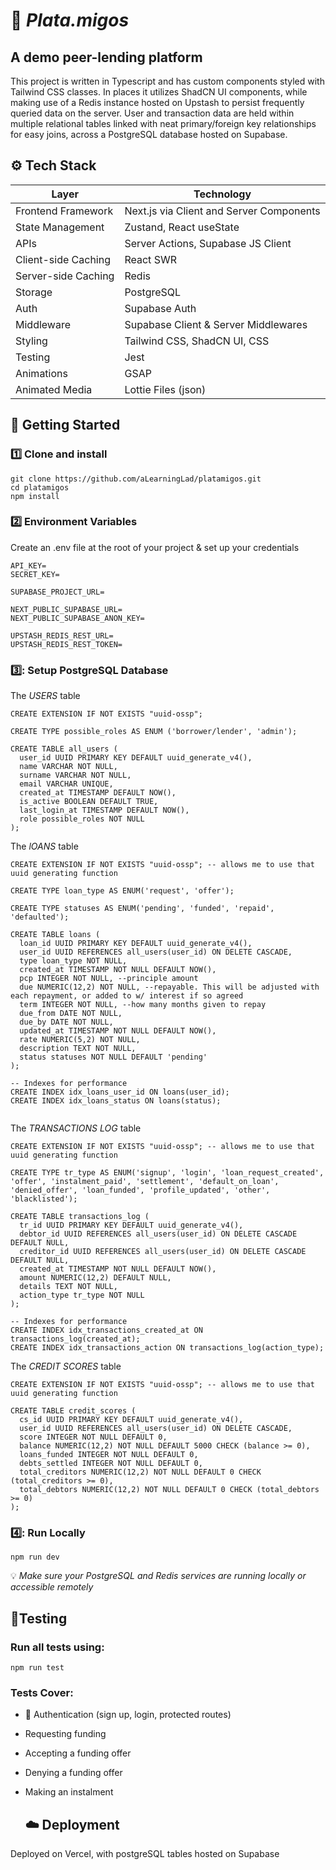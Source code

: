 # 💸 *Plata.migos* 

## A demo peer-lending platform  
This project is written in Typescript and has custom components styled with Tailwind CSS classes.
In places it utilizes ShadCN UI components, while making use of a Redis instance hosted on Upstash to persist frequently queried data on the server.
User and transaction data are held within multiple relational tables linked with neat primary/foreign key relationships for easy joins, across a PostgreSQL database hosted on Supabase.

 ## ⚙️ Tech Stack
| **Layer**          | **Technology**             |
|---------------------|----------------------------|
| Frontend Framework    | Next.js via Client and Server Components      |
| State Management    | Zustand, React useState      |
| APIs    | Server Actions, Supabase JS Client      |
| Client-side Caching   | React SWR     |
| Server-side Caching   | Redis     |
| Storage    | PostgreSQL      |
| Auth    | Supabase Auth    |
| Middleware   | Supabase Client & Server Middlewares   |
| Styling    | Tailwind CSS, ShadCN UI, CSS    |
| Testing    | Jest    |
| Animations    | GSAP    |
| Animated Media    | Lottie Files (json)    |

## 🚀 Getting Started
### :one: Clone and install
```
git clone https://github.com/aLearningLad/platamigos.git
cd platamigos
npm install
```

### :two: Environment Variables
Create an .env file at the root of your project & set up your credentials
```
API_KEY=
SECRET_KEY=

SUPABASE_PROJECT_URL=

NEXT_PUBLIC_SUPABASE_URL=
NEXT_PUBLIC_SUPABASE_ANON_KEY=

UPSTASH_REDIS_REST_URL=
UPSTASH_REDIS_REST_TOKEN=
```

### 3️⃣: Setup PostgreSQL Database

The *USERS* table 
```
CREATE EXTENSION IF NOT EXISTS "uuid-ossp";

CREATE TYPE possible_roles AS ENUM ('borrower/lender', 'admin');

CREATE TABLE all_users (
  user_id UUID PRIMARY KEY DEFAULT uuid_generate_v4(),
  name VARCHAR NOT NULL,
  surname VARCHAR NOT NULL,
  email VARCHAR UNIQUE,
  created_at TIMESTAMP DEFAULT NOW(),
  is_active BOOLEAN DEFAULT TRUE,
  last_login_at TIMESTAMP DEFAULT NOW(),
  role possible_roles NOT NULL
);

```

The *lOANS* table
```
CREATE EXTENSION IF NOT EXISTS "uuid-ossp"; -- allows me to use that uuid generating function

CREATE TYPE loan_type AS ENUM('request', 'offer');

CREATE TYPE statuses AS ENUM('pending', 'funded', 'repaid', 'defaulted');

CREATE TABLE loans (
  loan_id UUID PRIMARY KEY DEFAULT uuid_generate_v4(), 
  user_id UUID REFERENCES all_users(user_id) ON DELETE CASCADE,
  type loan_type NOT NULL,
  created_at TIMESTAMP NOT NULL DEFAULT NOW(),
  pcp INTEGER NOT NULL, --principle amount
  due NUMERIC(12,2) NOT NULL, --repayable. This will be adjusted with each repayment, or added to w/ interest if so agreed
  term INTEGER NOT NULL, --how many months given to repay
  due_from DATE NOT NULL, 
  due_by DATE NOT NULL,
  updated_at TIMESTAMP NOT NULL DEFAULT NOW(),
  rate NUMERIC(5,2) NOT NULL,
  description TEXT NOT NULL,
  status statuses NOT NULL DEFAULT 'pending'
);

-- Indexes for performance
CREATE INDEX idx_loans_user_id ON loans(user_id);
CREATE INDEX idx_loans_status ON loans(status);


```

The *TRANSACTIONS LOG* table
```
CREATE EXTENSION IF NOT EXISTS "uuid-ossp"; -- allows me to use that uuid generating function

CREATE TYPE tr_type AS ENUM('signup', 'login', 'loan_request_created', 'offer', 'instalment_paid', 'settlement', 'default_on_loan', 'denied_offer', 'loan_funded', 'profile_updated', 'other', 'blacklisted');

CREATE TABLE transactions_log (
  tr_id UUID PRIMARY KEY DEFAULT uuid_generate_v4(),
  debtor_id UUID REFERENCES all_users(user_id) ON DELETE CASCADE DEFAULT NULL,
  creditor_id UUID REFERENCES all_users(user_id) ON DELETE CASCADE DEFAULT NULL,
  created_at TIMESTAMP NOT NULL DEFAULT NOW(),
  amount NUMERIC(12,2) DEFAULT NULL,
  details TEXT NOT NULL,
  action_type tr_type NOT NULL
);

-- Indexes for performance
CREATE INDEX idx_transactions_created_at ON transactions_log(created_at);
CREATE INDEX idx_transactions_action ON transactions_log(action_type);
```

The *CREDIT SCORES* table 
```
CREATE EXTENSION IF NOT EXISTS "uuid-ossp"; -- allows me to use that uuid generating function

CREATE TABLE credit_scores (
  cs_id UUID PRIMARY KEY DEFAULT uuid_generate_v4(),
  user_id UUID REFERENCES all_users(user_id) ON DELETE CASCADE,
  score INTEGER NOT NULL DEFAULT 0,
  balance NUMERIC(12,2) NOT NULL DEFAULT 5000 CHECK (balance >= 0),
  loans_funded INTEGER NOT NULL DEFAULT 0,
  debts_settled INTEGER NOT NULL DEFAULT 0,
  total_creditors NUMERIC(12,2) NOT NULL DEFAULT 0 CHECK (total_creditors >= 0),
  total_debtors NUMERIC(12,2) NOT NULL DEFAULT 0 CHECK (total_debtors >= 0)
);
```


### 4️⃣: Run Locally
```
npm run dev
```
💡 *Make sure your PostgreSQL and Redis services are running locally or accessible remotely*

## 🧪Testing
### Run all tests using:
```
npm run test
```

### Tests Cover:  
* 🔐 Authentication (sign up, login, protected routes)
* Requesting funding
* Accepting a funding offer
* Denying a funding offer
* Making an instalment

  ## ☁️ Deployment
Deployed on Vercel, with postgreSQL tables hosted on Supabase





